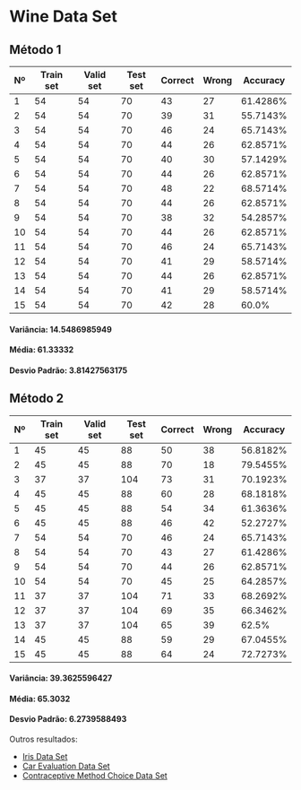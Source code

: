 # Wine Data Set

## Método 1

| Nº | Train set | Valid set | Test set | Correct | Wrong | Accuracy |
|----|-----------|-----------|----------|---------|-------|----------|
|1|54|54|70|43|27|61.4286%|
|2|54|54|70|39|31|55.7143%|
|3|54|54|70|46|24|65.7143%|
|4|54|54|70|44|26|62.8571%|
|5|54|54|70|40|30|57.1429%|
|6|54|54|70|44|26|62.8571%|
|7|54|54|70|48|22|68.5714%|
|8|54|54|70|44|26|62.8571%|
|9|54|54|70|38|32|54.2857%|
|10|54|54|70|44|26|62.8571%|
|11|54|54|70|46|24|65.7143%|
|12|54|54|70|41|29|58.5714%|
|13|54|54|70|44|26|62.8571%|
|14|54|54|70|41|29|58.5714%|
|15|54|54|70|42|28|60.0%|

#### Variância: 14.5486985949
#### Média: 61.33332
#### Desvio Padrão: 3.81427563175

## Método 2

| Nº | Train set | Valid set | Test set | Correct | Wrong | Accuracy |
|----|-----------|-----------|----------|---------|-------|----------|
|1|45|45|88|50|38|56.8182%|
|2|45|45|88|70|18|79.5455%|
|3|37|37|104|73|31|70.1923%|
|4|45|45|88|60|28|68.1818%|
|5|45|45|88|54|34|61.3636%|
|6|45|45|88|46|42|52.2727%|
|7|54|54|70|46|24|65.7143%|
|8|54|54|70|43|27|61.4286%|
|9|54|54|70|44|26|62.8571%|
|10|54|54|70|45|25|64.2857%|
|11|37|37|104|71|33|68.2692%|
|12|37|37|104|69|35|66.3462%|
|13|37|37|104|65|39|62.5%|
|14|45|45|88|59|29|67.0455%|
|15|45|45|88|64|24|72.7273%|

#### Variância: 39.3625596427
#### Média: 65.3032
#### Desvio Padrão: 6.2739588493


Outros resultados:
- [Iris Data Set](/k-nearest-neighbors/result/iris.md)
- [Car Evaluation Data Set](/k-nearest-neighbors/result/car-evaluation.md)
- [Contraceptive Method Choice Data Set](/k-nearest-neighbors/result/cmc.md)
